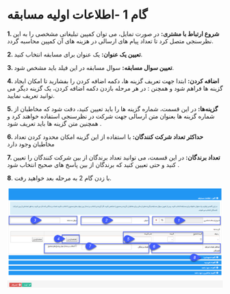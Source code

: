 # گام 1 -اطلاعات اولیه مسابقه

**1. شروع ارتباط با مشتری:** در صورت تمایل، می توان کمپین تبلیغاتی مشخصی را به این نظرسنجی متصل کرد تا تعداد پیام های ارسالی در هزینه های آن کمپین محاسبه گردد.

**2. تعیین یک عنوان:** یک عنوان برای مسابقه انتخاب کنید.

**3. تعیین سوال مسابقه:** سوال مسابقه در این فیلد باید مشخص شود.

**4. اضافه کردن:** ابتدا جهت تعریف گزینه ها، دکمه اضافه کردن را بفشارید تا امکان ایجاد گزینه ها فراهم شود و همچنن : در هر مرحله بازدن دکمه اضافه کردن، یک گزینه دیگر می توانید تعریف نمایید.

**5. گزینه‌ها:** در این قسمت، شماره گزینه ها را باید تعیین کنید، دقت شود که مخاطبان از شماره گزینه ها بعنوان متن ارسالی جهت شرکت در نظرسنجی استفاده خواهند کرد و همچنین متن گزینه ها باید تعریف شود .

**6. حداکثر تعداد شرکت کنندگان:**  با استفاده از این گزینه امکان محدود کردن تعداد مخاطبان وجود دارد

**7. تعداد برندگان:** در این قسمت، می توانید تعداد برندگان از بین شرکت کنندگان را تعیین کنید و حتی تعیین کنید که برندگان از بین پاسخ های صحیح انتخاب شود .

**8**. با زدن گام 2 به مرحله بعد خواهید رفت.

![](advertising-sendingcompetitionsms-firststep.png)


